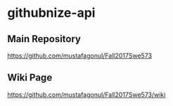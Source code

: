 # githubnize-api

## Main Repository

https://github.com/mustafagonul/Fall2017Swe573

## Wiki Page

https://github.com/mustafagonul/Fall2017Swe573/wiki

